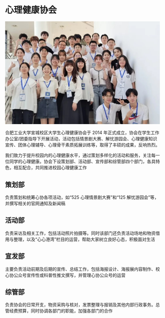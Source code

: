# 心理健康协会

![心理健康协会](../media/mental_health_association.jpg)

合肥工业大学宣城校区大学生心理健康协会于 2014 年正式成立，协会在学生工作办公室/团委指导下开展活动，活动包括情景剧大赛、解忧游园会、心理健康知识宣传、团体心理辅导、心理骨干素质拓展训练等，取得了丰硕的成果，反响热烈。

我们致力于提升校园内的心理健康水平，通过策划多样化的活动和服务，关注每一位同学的心理健康。协会下设策划部、活动部、宣传部和综管部四个部门，各具特色，相互配合，共同推进校园心理健康工作

## 策划部

负责策划和统筹心协各项活动，如“525 心理情景剧大赛”和“125 解忧游园会”等，并撰写相关的官网通知及新闻稿

## 活动部

负责采访及相关工作，包括活动照片拍摄等。同时该部门还负责活动场地和物资借用与整理，以及“心心港湾”栏目的运营，帮助大家树立良好心态，积极面对生活

## 宣发部

主要负责活动前期及后期的宣传、总结工作，包括海报设计、海报展内容制作、校心协公众号宣传性或科普性推文撰写，并管理心协公众号的运营

## 综管部

负责协会的日常开支，物资采购与核对，发票整理与报销及其他内部行政事务。总管经费预算，同时协调各部门的职能，加强各部门的合作
